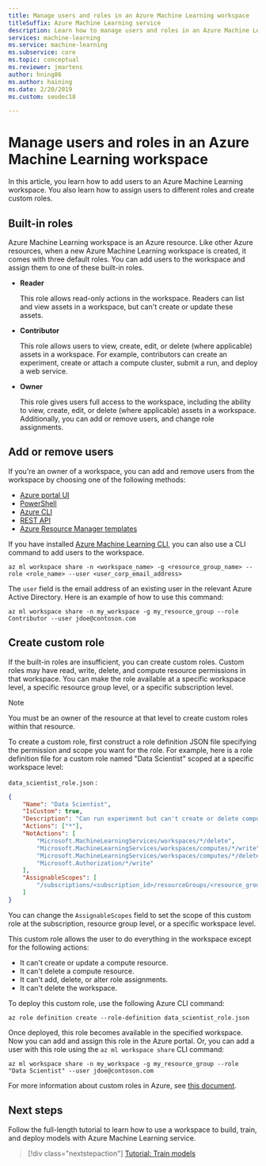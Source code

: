 ```yaml
---
title: Manage users and roles in an Azure Machine Learning workspace
titleSuffix: Azure Machine Learning service
description: Learn how to manage users and roles in an Azure Machine Learning service workspace.
services: machine-learning
ms.service: machine-learning
ms.subservice: core
ms.topic: conceptual
ms.reviewer: jmartens
author: hning86
ms.author: haining
ms.date: 2/20/2019
ms.custom: seodec18

---
```



# Manage users and roles in an Azure Machine Learning workspace

In this article, you learn how to add users to an Azure Machine Learning workspace. You also learn how to assign users to different roles and create custom roles.

## Built-in roles
Azure Machine Learning workspace is an Azure resource. Like other Azure resources, when a new Azure Machine Learning workspace is created, it comes with three default roles. You can add users to the workspace and assign them to one of these built-in roles.

- **Reader**
    
    This role allows read-only actions in the workspace. Readers can list and view assets in a workspace, but can't create or update these assets.

- **Contributor**
    
    This role allows users to view, create, edit, or delete (where applicable) assets in a workspace. For example, contributors can create an experiment, create or attach a compute cluster, submit a run, and deploy a web service.

- **Owner**
    
    This role gives users full access to the workspace, including the ability to view, create, edit, or delete (where applicable) assets in a workspace. Additionally, you can add or remove users, and change role assignments.

## Add or remove users
If you're an owner of a workspace, you can add and remove users from the workspace by choosing one of the following methods:
- [Azure portal UI](/azure/role-based-access-control/role-assignments-portal)
- [PowerShell](/azure/role-based-access-control/role-assignments-powershell)
- [Azure CLI](/azure/role-based-access-control/role-assignments-cli)
- [REST API](/azure/role-based-access-control/role-assignments-rest)
- [Azure Resource Manager templates](/azure/role-based-access-control/role-assignments-template)

If you have installed [Azure Machine Learning CLI](reference-azure-machine-learning-cli.md), you can also use a CLI command to add users to the workspace.

```azurecli-interactive 
az ml workspace share -n <workspace_name> -g <resource_group_name> --role <role_name> --user <user_corp_email_address>
```

The `user` field is the email address of an existing user in the relevant Azure Active Directory. Here is an example of how to use this command:

```azurecli-interactive 
az ml workspace share -n my_workspace -g my_resource_group --role Contributor --user jdoe@contoson.com
```

## Create custom role
If the built-in roles are insufficient, you can create custom roles. Custom roles may have read, write, delete, and compute resource permissions in that workspace. You can make the role available at a specific workspace level, a specific resource group level, or a specific subscription level. 

> [!NOTE]
> You must be an owner of the resource at that level to create custom roles within that resource.

To create a custom role, first construct a role definition JSON file specifying the permission and scope you want for the role. For example, here is a role definition file for a custom role named "Data Scientist" scoped at a specific workspace level:

`data_scientist_role.json` :
```json
{
    "Name": "Data Scientist",
    "IsCustom": true,
    "Description": "Can run experiment but can't create or delete compute.",
    "Actions": ["*"],
    "NotActions": [
        "Microsoft.MachineLearningServices/workspaces/*/delete",
        "Microsoft.MachineLearningServices/workspaces/computes/*/write",
        "Microsoft.MachineLearningServices/workspaces/computes/*/delete", 
        "Microsoft.Authorization/*/write"
    ],
    "AssignableScopes": [
        "/subscriptions/<subscription_id>/resourceGroups/<resource_group_name>/providers/Microsoft.MachineLearningServices/workspaces/<workspace_name>"
    ]
}
```
You can change the `AssignableScopes` field to set the scope of this custom role at the subscription, resource group level, or a specific workspace level.

This custom role allows the user to do everything in the workspace except for the following actions:
- It can't create or update a compute resource.
- It can't delete a compute resource.
- It can't add, delete, or alter role assignments.
- It can't delete the workspace.

To deploy this custom role, use the following Azure CLI command:

```azurecli-interactive 
az role definition create --role-definition data_scientist_role.json
```

Once deployed, this role becomes available in the specified workspace. Now you can add and assign this role in the Azure portal. Or, you can add a user with this role using the `az ml workspace share` CLI command:

```azurecli-interactive
az ml workspace share -n my_workspace -g my_resource_group --role "Data Scientist" --user jdoe@contoson.com
```


For more information about custom roles in Azure, see [this document](/azure/role-based-access-control/custom-roles).

## Next steps

Follow the full-length tutorial to learn how to use a workspace to build, train, and deploy models with Azure Machine Learning service.

> [!div class="nextstepaction"]
> [Tutorial: Train models](tutorial-train-models-with-aml.md)
